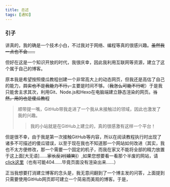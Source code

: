 ```yaml
---
title: 总述
tags: [通知]
---
```


### 引子

讲真的，我的确是一个技术小白，不过我对于网络、编程等真的很感兴趣。~~虽然我一点也不会……~~

但好在这是一个知识开放的时代，我很庆幸，因此我利用互联网等资源，建立了这个属于自己的博客。

原本我是希望按照傻瓜教程创建一个非常高大上的动态网页，但我还是高估了自己的能力，~~其实也不是我能力不行，~~主要是时间不够。（~~我怎么可能不行呢~~）于是我只能舍主求其次，利用Git、Node.js和Hexo在电脑端建立静态渲染的网页。~~当然，用的也是傻瓜教程~~
> 顺带提一嘴，GitHub带我走进了一个我从未接触过的领域，因此也激发了我的兴趣。  
> > 我的小站就是在GitHub上建立的，真的很感激有这样一个平台！

但是很不幸，由于我是第一次接触GitHub等内容，所以在阅读教程执行时出现了诸多不可描述的傻瓜错误，以至于现在我也不知道那一个网站如何改进（其实，我也不太方便修改，那一个需要一个固定的机子，而我在家又不能将全部的精力放置于这上面[大无语]……~~家长反对[嬉笑]~~）,如果您想要看一看那个半废的网站，请[click这里](https://luo-zoe.github.io/)（也有可能404……毕竟页面没有渲染出来……）

正当我想要打消建立博客的念头是，我无意间翻到了一个博主发的问答，上面提到只需要使用GitHub网页即可建立一个简易而美观的博客。于是，


